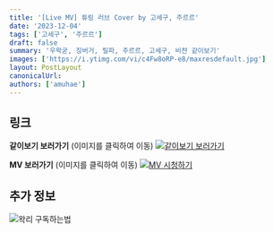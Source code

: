 ```yaml
---
title: '[Live MV] 튜링 러브 Cover by 고세구, 주르르'
date: '2023-12-04'
tags: ['고세구', '주르르']
draft: false
summary: '우왁굳, 징버거, 릴파, 주르르, 고세구, 비챤 같이보기'
images: ['https://i.ytimg.com/vi/c4Fw8oRP-e8/maxresdefault.jpg']
layout: PostLayout
canonicalUrl:
authors: ['amuhae']
---
```


## 링크

**같이보기 보러가기** (이미지를 클릭하여 이동)
[![같이보기 보러가기](https://cdn.discordapp.com/attachments/1136601898116464710/1211650793904807976/logo.png?ex=65eef8bc&is=65dc83bc&hm=95dc0e08c1f43025dd60def429896697b3787a9f923593eb50b24e9fb6280361&)](https://cafe.naver.com/steamindiegame/13893104)

**MV 보러가기** (이미지를 클릭하여 이동)
[![MV 시청하기](https://i.ytimg.com/vi/c4Fw8oRP-e8/maxresdefault.jpg)](https://youtu.be/c4Fw8oRP-e8?si=ZbpkvPdTLyyv8-mj)

## 추가 정보

![왁리 구독하는법](https://cdn.discordapp.com/attachments/1136601898116464710/1137049857136267374/--2cut.gif)
